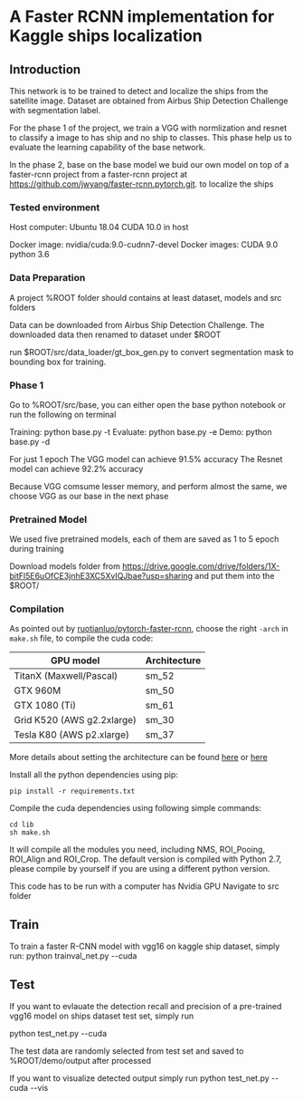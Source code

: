 # A Faster RCNN implementation for Kaggle ships localization


## Introduction

This network is to be trained to detect and localize the ships from the satellite image.
Dataset are obtained from Airbus Ship Detection Challenge with segmentation label. 

For the phase 1 of the project, we train a VGG with normlization and resnet to classify a image to has ship and no ship to classes. This phase help us to evaluate the learning capability of the base network.

In the phase 2, base on the base model we buid our own model on top of a faster-rcnn project from a faster-rcnn project at https://github.com/jwyang/faster-rcnn.pytorch.git. to localize the ships

### Tested environment

Host computer: Ubuntu 18.04
CUDA 10.0 in host

Docker image: nvidia/cuda:9.0-cudnn7-devel 
Docker images: CUDA 9.0
python 3.6

### Data Preparation

A project %ROOT folder should contains at least dataset, models and src folders

Data can be downloaded from Airbus Ship Detection Challenge. The downloaded data then renamed to dataset under $ROOT

run $ROOT/src/data_loader/gt_box_gen.py to convert segmentation mask to bounding box for training.

### Phase 1
Go to %ROOT/src/base, you can either open the base python notebook or run the following on terminal

Training: python base.py -t
Evaluate: python base.py -e
Demo: python base.py -d

For just 1 epoch
The VGG model can achieve 91.5% accuracy 
The Resnet model can achieve 92.2% accuracy

Because VGG comsume lesser memory, and perform almost the same, we choose VGG as our base in the next phase

### Pretrained Model

We used five pretrained models, each of them are saved as 1 to 5 epoch during training

Download models folder from https://drive.google.com/drive/folders/1X-bitFl5E6uOfCE3jnhE3XC5XvIQJbae?usp=sharing and put them into the $ROOT/

### Compilation

As pointed out by [ruotianluo/pytorch-faster-rcnn](https://github.com/ruotianluo/pytorch-faster-rcnn), choose the right `-arch` in `make.sh` file, to compile the cuda code:

  | GPU model  | Architecture |
  | ------------- | ------------- |
  | TitanX (Maxwell/Pascal) | sm_52 |
  | GTX 960M | sm_50 |
  | GTX 1080 (Ti) | sm_61 |
  | Grid K520 (AWS g2.2xlarge) | sm_30 |
  | Tesla K80 (AWS p2.xlarge) | sm_37 |

More details about setting the architecture can be found [here](https://developer.nvidia.com/cuda-gpus) or [here](http://arnon.dk/matching-sm-architectures-arch-and-gencode-for-various-nvidia-cards/)

Install all the python dependencies using pip:
```
pip install -r requirements.txt
```

Compile the cuda dependencies using following simple commands:

```
cd lib
sh make.sh
```

It will compile all the modules you need, including NMS, ROI_Pooing, ROI_Align and ROI_Crop. The default version is compiled with Python 2.7, please compile by yourself if you are using a different python version.

This code has to be run with a computer has Nvidia GPU
Navigate to src folder
## Train

To train a faster R-CNN model with vgg16 on kaggle ship dataset, simply run:
python trainval_net.py --cuda

## Test

If you want to evlauate the detection recall and precision of a pre-trained vgg16 model on ships dataset test set, simply run

python test_net.py --cuda

The test data are randomly selected from test set and saved to %ROOT/demo/output after processed

If you want to visualize detected output simply run
python test_net.py --cuda --vis


